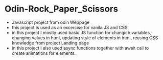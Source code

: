 # Odin-Rock_Paper_Scissors
 - Javascript project from odin Webpage
 - this project is used as an excercise for vanila JS and CSS
 -  in this project I mostly used basic JS function for changich variables, changing values in html, updating style of elements in html, reusing CSS knowledge from project Landing page
 - in this project I also used async functions together with await call to create animations  for elements.